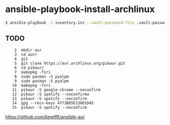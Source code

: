 # ansible-playbook-install-archlinux

```bash
$ ansible-playbook -i inventory.ini --vault-password-file .vault-password-file installation-base.yaml
```

## TODO

```
    2  mkdir aur
    3  cd aur/
    4  git
    5  git clone https://aur.archlinux.org/pikaur.git
    6  cd pikaur/
    7  makepkg -fsri
    8  sudo pacman -S pyalpm
    9  sudo pacman -S pyalpm
   10  makepkg -fsri
   11  pikaur -S google-chrome --noconfirm
   12  pikaur -S spotify --noconfirma
   13  pikaur -S spotify --noconfirm
   14  gpg --recv-keys 4773BD5E130D1D45
   15  pikaur -S spotify --noconfirm
```


https://github.com/kewlfft/ansible-aur
